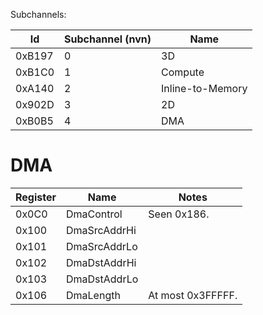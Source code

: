 Subchannels:

| Id     | Subchannel (nvn) | Name             |
| ------ | ---------------- | ---------------- |
| 0xB197 | 0                | 3D               |
| 0xB1C0 | 1                | Compute          |
| 0xA140 | 2                | Inline-to-Memory |
| 0x902D | 3                | 2D               |
| 0xB0B5 | 4                | DMA              |

# DMA

| Register | Name         | Notes             |
| -------- | ------------ | ----------------- |
| 0x0C0    | DmaControl   | Seen 0x186.       |
| 0x100    | DmaSrcAddrHi |                   |
| 0x101    | DmaSrcAddrLo |                   |
| 0x102    | DmaDstAddrHi |                   |
| 0x103    | DmaDstAddrLo |                   |
| 0x106    | DmaLength    | At most 0x3FFFFF. |
